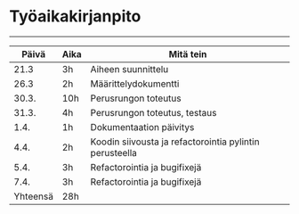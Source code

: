 # Työaikakirjanpito
<hr/>

| Päivä | Aika | Mitä tein |
|-------|------|-----------|
| 21.3  |  3h  | Aiheen suunnittelu |
| 26.3  |  2h  | Määrittelydokumentti |
| 30.3. |  10h | Perusrungon toteutus |
| 31.3. |  4h | Perusrungon toteutus, testaus |
| 1.4. |  1h | Dokumentaation päivitys |
| 4.4. |  2h | Koodin siivousta ja refactorointia pylintin perusteella |
| 5.4. |  3h | Refactorointia ja bugifixejä |
| 7.4. |  3h | Refactorointia ja bugifixejä |
| Yhteensä | 28h |           |